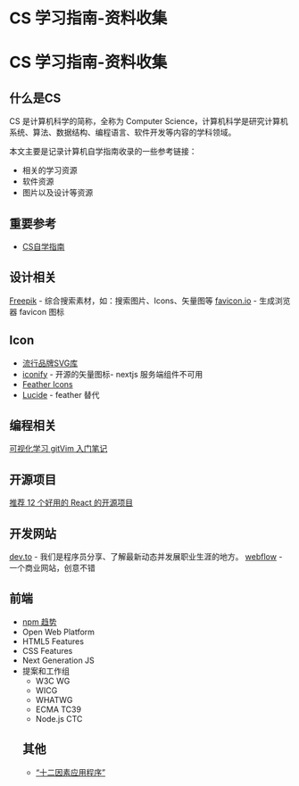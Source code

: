 # CS 学习指南-资料收集

# CS 学习指南-资料收集

## 什么是CS

CS 是计算机科学的简称，全称为 Computer Science，计算机科学是研究计算机系统、算法、数据结构、编程语言、软件开发等内容的学科领域。

本文主要是记录计算机自学指南收录的一些参考链接：

- 相关的学习资源
- 软件资源
- 图片以及设计等资源

## 重要参考

- [CS自学指南](https://csdiy.wiki/%E5%BF%85%E5%AD%A6%E5%B7%A5%E5%85%B7/tools/)

## 设计相关

[Freepik](https://www.freepik.com/) - 综合搜索素材，如：搜索图片、Icons、矢量图等
[favicon.io](https://favicon.io/) - 生成浏览器 favicon 图标

## Icon

- [流行品牌SVG库](https://simpleicons.org/)
- [iconify](https://iconify.design/) - 开源的矢量图标- nextjs 服务端组件不可用
- [Feather Icons](https://github.com/feathericons/feather)
- [Lucide](https://github.com/lucide-icons/lucide) - feather 替代

## 编程相关

[可视化学习 git](https://learngitbranching.js.org/?demo=&locale=zh_CN)[Vim 入门笔记](https://imageslr.com/2021/vim.html)

## 开源项目

[推荐 12 个好用的 React 的开源项目](https://zhuanlan.zhihu.com/p/443880133)

## 开发网站

[dev.to](https://dev.to/) - 我们是程序员分享、了解最新动态并发展职业生涯的地方。
[webflow](https://webflow.com/?r=0) - 一个商业网站，创意不错

## 前端

- [npm 趋势](https://npmtrends.com/)
- Open Web Platform
- HTML5 Features
- CSS Features
- Next Generation JS
- 提案和工作组
    - W3C WG
    - WICG
    - WHATWG
    - ECMA TC39
    - Node.js CTC
    ## 其他
    - [“十二因素应用程序”](https://12factor.net/)